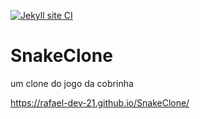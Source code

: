 [![Jekyll site CI](https://github.com/Rafael-Dev-21/SnakeClone/actions/workflows/jekyll.yml/badge.svg)](https://github.com/Rafael-Dev-21/SnakeClone/actions/workflows/jekyll.yml)
# SnakeClone
um clone do jogo da cobrinha

<https://rafael-dev-21.github.io/SnakeClone/>
